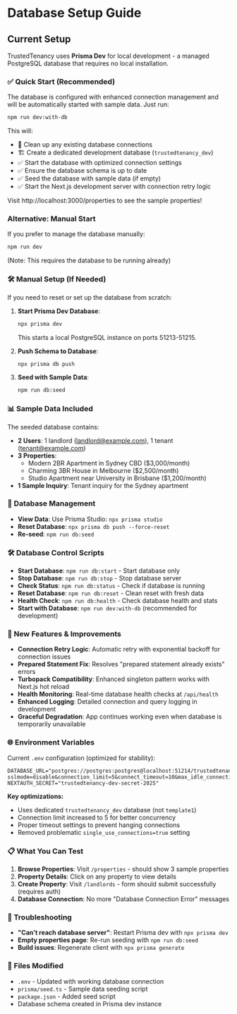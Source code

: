 # Database Setup Guide

## Current Setup

TrustedTenancy uses **Prisma Dev** for local development - a managed PostgreSQL database that requires no local installation.

### ✅ Quick Start (Recommended)

The database is configured with enhanced connection management and will be automatically started with sample data. Just run:

```bash
npm run dev:with-db
```

This will:
- 🧹 Clean up any existing database connections
- 🏗️  Create a dedicated development database (`trustedtenancy_dev`)
- ✅ Start the database with optimized connection settings
- ✅ Ensure the database schema is up to date
- ✅ Seed the database with sample data (if empty)
- ✅ Start the Next.js development server with connection retry logic

Visit http://localhost:3000/properties to see the sample properties!

### Alternative: Manual Start

If you prefer to manage the database manually:

```bash
npm run dev
```

(Note: This requires the database to be running already)

### 🛠️ Manual Setup (If Needed)

If you need to reset or set up the database from scratch:

1. **Start Prisma Dev Database**:
   ```bash
   npx prisma dev
   ```
   This starts a local PostgreSQL instance on ports 51213-51215.

2. **Push Schema to Database**:
   ```bash
   npx prisma db push
   ```

3. **Seed with Sample Data**:
   ```bash
   npm run db:seed
   ```

### 📊 Sample Data Included

The seeded database contains:
- **2 Users**: 1 landlord (landlord@example.com), 1 tenant (tenant@example.com)
- **3 Properties**: 
  - Modern 2BR Apartment in Sydney CBD ($3,000/month)
  - Charming 3BR House in Melbourne ($2,500/month)  
  - Studio Apartment near University in Brisbane ($1,200/month)
- **1 Sample Inquiry**: Tenant inquiry for the Sydney apartment

### 🔧 Database Management

- **View Data**: Use Prisma Studio: `npx prisma studio`
- **Reset Database**: `npx prisma db push --force-reset`
- **Re-seed**: `npm run db:seed`

### 🛠️ Database Control Scripts

- **Start Database**: `npm run db:start` - Start database only
- **Stop Database**: `npm run db:stop` - Stop database server
- **Check Status**: `npm run db:status` - Check if database is running
- **Reset Database**: `npm run db:reset` - Clean reset with fresh data
- **Health Check**: `npm run db:health` - Check database health and stats
- **Start with Database**: `npm run dev:with-db` (recommended for development)

### 🔧 New Features & Improvements

- **Connection Retry Logic**: Automatic retry with exponential backoff for connection issues
- **Prepared Statement Fix**: Resolves "prepared statement already exists" errors
- **Turbopack Compatibility**: Enhanced singleton pattern works with Next.js hot reload
- **Health Monitoring**: Real-time database health checks at `/api/health`
- **Enhanced Logging**: Detailed connection and query logging in development
- **Graceful Degradation**: App continues working even when database is temporarily unavailable

### 🌐 Environment Variables

Current `.env` configuration (optimized for stability):
```env
DATABASE_URL="postgres://postgres:postgres@localhost:51214/trustedtenancy_dev?sslmode=disable&connection_limit=5&connect_timeout=10&max_idle_connection_lifetime=300&pool_timeout=30&socket_timeout=30"
NEXTAUTH_SECRET="trustedtenancy-dev-secret-2025"
```

**Key optimizations:**
- Uses dedicated `trustedtenancy_dev` database (not `template1`)
- Connection limit increased to 5 for better concurrency
- Proper timeout settings to prevent hanging connections
- Removed problematic `single_use_connections=true` setting

### 📋 What You Can Test

1. **Browse Properties**: Visit `/properties` - should show 3 sample properties
2. **Property Details**: Click on any property to view details
3. **Create Property**: Visit `/landlords` - form should submit successfully (requires auth)
4. **Database Connection**: No more "Database Connection Error" messages

### 🚨 Troubleshooting

- **"Can't reach database server"**: Restart Prisma dev with `npx prisma dev`
- **Empty properties page**: Re-run seeding with `npm run db:seed`
- **Build issues**: Regenerate client with `npx prisma generate`

### 📁 Files Modified

- `.env` - Updated with working database connection
- `prisma/seed.ts` - Sample data seeding script
- `package.json` - Added seed script
- Database schema created in Prisma dev instance